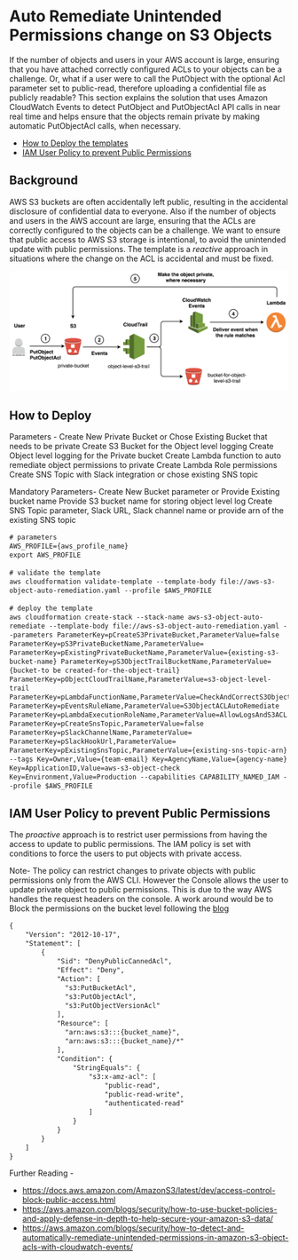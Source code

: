 # Auto Remediate Unintended Permissions change on S3 Objects
If the number of objects and users in your AWS account is large, ensuring that you have attached correctly configured ACLs to your objects can be a challenge. Or, what if a user were to call the PutObject with the optional Acl parameter set to public-read, therefore uploading a confidential file as publicly readable? This section explains the solution that uses Amazon CloudWatch Events to detect PutObject and PutObjectAcl API calls in near real time and helps ensure that the objects remain private by making automatic PutObjectAcl calls, when necessary.

* [How to Deploy the templates](#How-to-Deploy)
* [IAM User Policy to prevent Public Permissions](#IAM-User-Policy-to-prevent-Public-Permissions)

## Background
AWS S3 buckets are often accidentally left public, resulting in the accidental disclosure of confidential data to everyone. Also if the number of objects and users in the AWS account are large, ensuring that the ACLs are correctly configured to the objects can be a challenge. 
We want to ensure that public access to AWS S3 storage is intentional, to avoid the unintended update with public permissions. The template is a *reactive* approach in situations where the change on the ACL is accidental and must be fixed.

![alt text](./images/auto-remediation-process.png "Overview")

## How to Deploy
Parameters -
Create New Private Bucket or Chose Existing Bucket that needs to be private
Create S3 Bucket for the Object level logging
Create Object level logging for the Private bucket
Create Lambda function to auto remediate object permissions to private
Create Lambda Role permissions
Create SNS Topic with Slack integration or chose existing SNS topic

Mandatory Parameters-
Create New Bucket parameter or Provide Existing bucket name
Provide S3 bucket name for storing object level log
Create SNS Topic parameter, Slack URL, Slack channel name or provide arn of the existing SNS topic

```
# parameters
AWS_PROFILE={aws_profile_name}
export AWS_PROFILE

# validate the template
aws cloudformation validate-template --template-body file://aws-s3-object-auto-remediation.yaml --profile $AWS_PROFILE

# deploy the template
aws cloudformation create-stack --stack-name aws-s3-object-auto-remediate --template-body file://aws-s3-object-auto-remediation.yaml --parameters ParameterKey=pCreateS3PrivateBucket,ParameterValue=false ParameterKey=pS3PrivateBucketName,ParameterValue= ParameterKey=pExistingPrivateBucketName,ParameterValue={existing-s3-bucket-name} ParameterKey=pS3ObjectTrailBucketName,ParameterValue={bucket-to be created-for-the-object-trail} ParameterKey=pObjectCloudTrailName,ParameterValue=s3-object-level-trail ParameterKey=pLambdaFunctionName,ParameterValue=CheckAndCorrectS3ObjectACL ParameterKey=pEventsRuleName,ParameterValue=S3ObjectACLAutoRemediate ParameterKey=pLambdaExecutionRoleName,ParameterValue=AllowLogsAndS3ACL ParameterKey=pCreateSnsTopic,ParameterValue=false ParameterKey=pSlackChannelName,ParameterValue= ParameterKey=pSlackHookUrl,ParameterValue= ParameterKey=pExistingSnsTopic,ParameterValue={existing-sns-topic-arn}  --tags Key=Owner,Value={team-email} Key=AgencyName,Value={agency-name} Key=ApplicationID,Value=aws-s3-object-check Key=Environment,Value=Production --capabilities CAPABILITY_NAMED_IAM --profile $AWS_PROFILE

```


## IAM User Policy to prevent Public Permissions
The *proactive* approach is to restrict user permissions from having the access to update to public permissions. The IAM policy is set with conditions to force the users to put objects with private access.

Note-
The policy can restrict changes to private objects with public permissions only from the AWS CLI. However the Console allows the user to update private object to public permissions. This is due to the way AWS handles the request headers on the console. A work around would be to Block the permissions on the bucket level following the [blog](https://aws.amazon.com/blogs/aws/amazon-s3-block-public-access-another-layer-of-protection-for-your-accounts-and-buckets/)

```
{
    "Version": "2012-10-17",
    "Statement": [
        {
            "Sid": "DenyPublicCannedAcl",
            "Effect": "Deny",
            "Action": [
              "s3:PutBucketAcl",
              "s3:PutObjectAcl",
              "s3:PutObjectVersionAcl"
            ],
            "Resource": [
              "arn:aws:s3:::{bucket_name}",
              "arn:aws:s3:::{bucket_name}/*"
            ],
            "Condition": {
                "StringEquals": {
                    "s3:x-amz-acl": [
                        "public-read",
                        "public-read-write",
                        "authenticated-read"
                    ]
                }
            }
        }
    ]
}

```

Further Reading -
* https://docs.aws.amazon.com/AmazonS3/latest/dev/access-control-block-public-access.html
* https://aws.amazon.com/blogs/security/how-to-use-bucket-policies-and-apply-defense-in-depth-to-help-secure-your-amazon-s3-data/
* https://aws.amazon.com/blogs/security/how-to-detect-and-automatically-remediate-unintended-permissions-in-amazon-s3-object-acls-with-cloudwatch-events/
